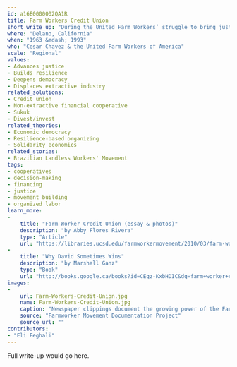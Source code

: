 ```yaml
---
id: a16E0000002QA1R
title: Farm Workers Credit Union
short_write_up: "During the United Farm Workers’ struggle to bring justice and dignity to the lives of farm workers, the farm worker community fought a key battle against banks that refused to provide loans to workers while financing the owners who were exploiting them on the fields. Labor leader and organizer Cesar Chavez argued for the community to start their own credit union. Pooling their resources allowed workers to meet their financial needs and support the movement during the winter months, making it easier to strike in the summer. Six years after its founding, the Farm Workers Credit Union had loaned $183,000 to 874 members. "
where: "Delano, California"
when: "1963 &mdash; 1993"
who: "Cesar Chavez & the United Farm Workers of America"
scale: "Regional"
values:
- Advances justice
- Builds resilience
- Deepens democracy
- Displaces extractive industry
related_solutions:
- Credit union
- Non-extractive financial cooperative
- Sukuk
- Divest/invest
related_theories:
- Economic democracy
- Resilience-based organizing
- Solidarity economics
related_stories:
- Brazilian Landless Workers' Movement
tags:
- cooperatives
- decision-making
- financing
- justice
- movement building
- organized labor
learn_more:
-
    title: "Farm Worker Credit Union (essay & photos)"
    description: "by Abby Flores Rivera"
    type: "Article"
    url: "https://libraries.ucsd.edu/farmworkermovement/2010/03/farm-worker-credit-union-by-abby-flores-rivera-2/"
-
    title: "Why David Sometimes Wins"
    description: "by Marshall Ganz"
    type: "Book"
    url: "http://books.google.ca/books?id=CEqz-KxbHDIC&dq=farm+worker+credit+union"
images:
-
    url: Farm-Workers-Credit-Union.jpg
    name: Farm-Workers-Credit-Union.jpg
    caption: "Newspaper clippings document the growing power of the Farm Workers Credit Union."
    source: "Farmworker Movement Documentation Project"
    source_url: ""
contributors:
- "Eli Feghali"
---
```

Full write-up would go here.
